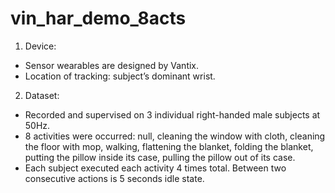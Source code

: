 # vin_har_demo_8acts

1.	Device: 
-	Sensor wearables are designed by Vantix.
-	Location of tracking: subject’s dominant wrist.

2.	Dataset:
-	Recorded and supervised on 3 individual right-handed male subjects at 50Hz.
-	8 activities were occurred: null, cleaning the window with cloth, cleaning the floor with mop, walking, flattening the blanket, folding the blanket, putting the pillow inside its case, pulling the pillow out of its case.
-	Each subject executed each activity 4 times total. Between two consecutive actions is 5 seconds idle state. 
